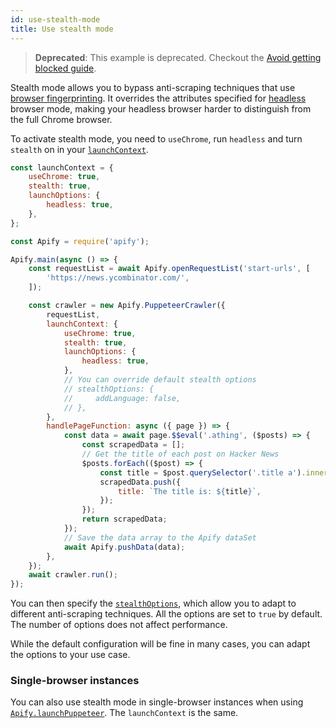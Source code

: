 ```yaml
---
id: use-stealth-mode
title: Use stealth mode
---
```


> **Deprecated**: This example is deprecated. Checkout the [Avoid getting blocked guide](../guides/avoid-blocking).

Stealth mode allows you to bypass anti-scraping techniques that use [browser fingerprinting](https://pixelprivacy.com/resources/browser-fingerprinting/). It overrides the attributes specified for [headless](https://developers.google.com/web/updates/2017/04/headless-chrome) browser mode, making your headless browser harder to distinguish from the full Chrome browser.

To activate stealth mode, you need to `useChrome`, run `headless` and turn `stealth` on in your [`launchContext`](https://sdk.apify.com/docs/typedefs/puppeteer-crawler-options#launchcontext).

```js
const launchContext = {
    useChrome: true,
    stealth: true,
    launchOptions: {
        headless: true,
    },
};
```

```javascript
const Apify = require('apify');

Apify.main(async () => {
    const requestList = await Apify.openRequestList('start-urls', [
        'https://news.ycombinator.com/',
    ]);

    const crawler = new Apify.PuppeteerCrawler({
        requestList,
        launchContext: {
            useChrome: true,
            stealth: true,
            launchOptions: {
                headless: true,
            },
            // You can override default stealth options
            // stealthOptions: {
            //     addLanguage: false,
            // },
        },
        handlePageFunction: async ({ page }) => {
            const data = await page.$$eval('.athing', ($posts) => {
                const scrapedData = [];
                // Get the title of each post on Hacker News
                $posts.forEach(($post) => {
                    const title = $post.querySelector('.title a').innerText;
                    scrapedData.push({
                        title: `The title is: ${title}`,
                    });
                });
                return scrapedData;
            });
            // Save the data array to the Apify dataSet
            await Apify.pushData(data);
        },
    });
    await crawler.run();
});
```

You can then specify the [`stealthOptions`](https://sdk.apify.com/docs/typedefs/stealth-options), which allow you to adapt to different anti-scraping techniques. All the options are set to `true` by default. The number of options does not affect performance.

While the default configuration will be fine in many cases, you can adapt the options to your use case.

### Single-browser instances

You can also use stealth mode in single-browser instances when using [`Apify.launchPuppeteer`](https://sdk.apify.com/docs/api/apify#launchpuppeteer). The `launchContext` is the same.
